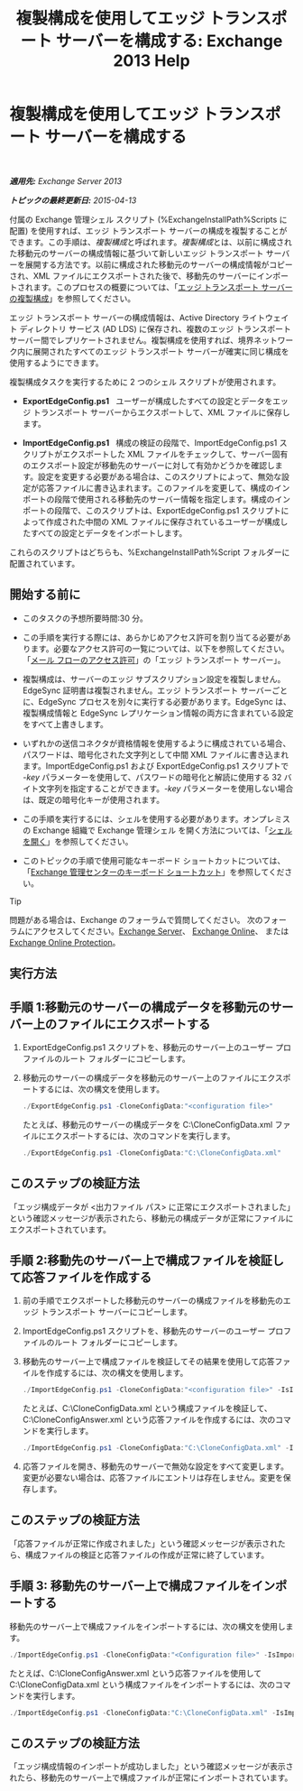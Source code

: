 ﻿---
title: '複製構成を使用してエッジ トランスポート サーバーを構成する: Exchange 2013 Help'
TOCTitle: 複製構成を使用してエッジ トランスポート サーバーを構成する
ms:assetid: 0bbc83e3-e5e8-4480-a8a6-15f035360856
ms:mtpsurl: https://technet.microsoft.com/ja-jp/library/Aa996008(v=EXCHG.150)
ms:contentKeyID: 61180550
ms.date: 04/24/2018
mtps_version: v=EXCHG.150
ms.translationtype: HT
---

# 複製構成を使用してエッジ トランスポート サーバーを構成する

 

_**適用先:** Exchange Server 2013_

_**トピックの最終更新日:** 2015-04-13_

付属の Exchange 管理シェル スクリプト (%ExchangeInstallPath%Scripts に配置) を使用すれば、エッジ トランスポート サーバーの構成を複製することができます。この手順は、*複製構成*と呼ばれます。*複製構成*とは、以前に構成された移動元のサーバーの構成情報に基づいて新しいエッジ トランスポート サーバーを展開する方法です。以前に構成された移動元のサーバーの構成情報がコピーされ、XML ファイルにエクスポートされた後で、移動先のサーバーにインポートされます。このプロセスの概要については、「[エッジ トランスポート サーバーの複製構成](edge-transport-server-cloned-configuration-exchange-2013-help.md)」を参照してください。

エッジ トランスポート サーバーの構成情報は、Active Directory ライトウェイト ディレクトリ サービス (AD LDS) に保存され、複数のエッジ トランスポート サーバー間でレプリケートされません。複製構成を使用すれば、境界ネットワーク内に展開されたすべてのエッジ トランスポート サーバーが確実に同じ構成を使用するようにできます。

複製構成タスクを実行するために 2 つのシェル スクリプトが使用されます。

  - **ExportEdgeConfig.ps1**   ユーザーが構成したすべての設定とデータをエッジ トランスポート サーバーからエクスポートして、XML ファイルに保存します。

  - **ImportEdgeConfig.ps1**   構成の検証の段階で、ImportEdgeConfig.ps1 スクリプトがエクスポートした XML ファイルをチェックして、サーバー固有のエクスポート設定が移動先のサーバーに対して有効かどうかを確認します。設定を変更する必要がある場合は、このスクリプトによって、無効な設定が応答ファイルに書き込まれます。このファイルを変更して、構成のインポートの段階で使用される移動先のサーバー情報を指定します。構成のインポートの段階で、このスクリプトは、ExportEdgeConfig.ps1 スクリプトによって作成された中間の XML ファイルに保存されているユーザーが構成したすべての設定とデータをインポートします。

これらのスクリプトはどちらも、%ExchangeInstallPath%Script フォルダーに配置されています。

## 開始する前に

  - このタスクの予想所要時間:30 分。

  - この手順を実行する際には、あらかじめアクセス許可を割り当てる必要があります。必要なアクセス許可の一覧については、以下を参照してください。「[メール フローのアクセス許可](mail-flow-permissions-exchange-2013-help.md)」の「エッジ トランスポート サーバー」。

  - 複製構成は、サーバーのエッジ サブスクリプション設定を複製しません。EdgeSync 証明書は複製されません。エッジ トランスポート サーバーごとに、EdgeSync プロセスを別々に実行する必要があります。EdgeSync は、複製構成情報と EdgeSync レプリケーション情報の両方に含まれている設定をすべて上書きします。

  - いずれかの送信コネクタが資格情報を使用するように構成されている場合、パスワードは、暗号化された文字列として中間 XML ファイルに書き込まれます。ImportEdgeConfig.ps1 および ExportEdgeConfig.ps1 スクリプトで *-key* パラメーターを使用して、パスワードの暗号化と解読に使用する 32 バイト文字列を指定することができます。*-key* パラメーターを使用しない場合は、既定の暗号化キーが使用されます。

  - この手順を実行するには、シェルを使用する必要があります。オンプレミスの Exchange 組織で Exchange 管理シェル を開く方法については、「[シェルを開く](https://technet.microsoft.com/ja-jp/library/dd638134\(v=exchg.150\))」を参照してください。

  - このトピックの手順で使用可能なキーボード ショートカットについては、「[Exchange 管理センターのキーボード ショートカット](keyboard-shortcuts-in-the-exchange-admin-center-exchange-online-protection-help.md)」を参照してください。


> [!TIP]
> 問題がある場合は、Exchange のフォーラムで質問してください。 次のフォーラムにアクセスしてください。<A href="https://go.microsoft.com/fwlink/p/?linkid=60612">Exchange Server</A>、 <A href="https://go.microsoft.com/fwlink/p/?linkid=267542">Exchange Online</A>、 または <A href="https://go.microsoft.com/fwlink/p/?linkid=285351">Exchange Online Protection</A>。



## 実行方法

## 手順 1:移動元のサーバーの構成データを移動元のサーバー上のファイルにエクスポートする

1.  ExportEdgeConfig.ps1 スクリプトを、移動元のサーバー上のユーザー プロファイルのルート フォルダーにコピーします。

2.  移動元のサーバーの構成データを移動元のサーバー上のファイルにエクスポートするには、次の構文を使用します。
    
    ```powershell
    ./ExportEdgeConfig.ps1 -CloneConfigData:"<configuration file>"
    ```
    
    たとえば、移動元のサーバーの構成データを C:\\CloneConfigData.xml ファイルにエクスポートするには、次のコマンドを実行します。
    
    ```powershell
    ./ExportEdgeConfig.ps1 -CloneConfigData:"C:\CloneConfigData.xml"
    ```

## このステップの検証方法

「エッジ構成データが \<出力ファイル パス\> に正常にエクスポートされました」という確認メッセージが表示されたら、移動元の構成データが正常にファイルにエクスポートされています。

## 手順 2:移動先のサーバー上で構成ファイルを検証して応答ファイルを作成する

1.  前の手順でエクスポートした移動元のサーバーの構成ファイルを移動先のエッジ トランスポート サーバーにコピーします。

2.  ImportEdgeConfig.ps1 スクリプトを、移動先のサーバーのユーザー プロファイルのルート フォルダーにコピーします。

3.  移動先のサーバー上で構成ファイルを検証してその結果を使用して応答ファイルを作成するには、次の構文を使用します。
    
    ```powershell
    ./ImportEdgeConfig.ps1 -CloneConfigData:"<configuration file>" -IsImport $false -CloneConfigAnswer:"<answer file>"
    ```
    
    たとえば、C:\\CloneConfigData.xml という構成ファイルを検証して、C:\\CloneConfigAnswer.xml という応答ファイルを作成するには、次のコマンドを実行します。
    
    ```powershell
    ./ImportEdgeConfig.ps1 -CloneConfigData:"C:\CloneConfigData.xml" -IsImport $false -CloneConfigAnswer:"C:\CloneConfigAnswer.xml"
    ```

4.  応答ファイルを開き、移動先のサーバーで無効な設定をすべて変更します。変更が必要ない場合は、応答ファイルにエントリは存在しません。変更を保存します。

## このステップの検証方法

「応答ファイルが正常に作成されました」という確認メッセージが表示されたら、構成ファイルの検証と応答ファイルの作成が正常に終了しています。

## 手順 3: 移動先のサーバー上で構成ファイルをインポートする

移動先のサーバー上で構成ファイルをインポートするには、次の構文を使用します。

```powershell
./ImportEdgeConfig.ps1 -CloneConfigData:"<Configuration file>" -IsImport $true -CloneConfigAnswer:"<answer file>"
```

たとえば、C:\\CloneConfigAnswer.xml という応答ファイルを使用して C:\\CloneConfigData.xml という構成ファイルをインポートするには、次のコマンドを実行します。

```powershell
./ImportEdgeConfig.ps1 -CloneConfigData:"C:\CloneConfigData.xml" -IsImport $true -CloneConfigAnswer:"C:\CloneConfigAnswer.xml"
```

## このステップの検証方法

「エッジ構成情報のインポートが成功しました」という確認メッセージが表示されたら、移動先のサーバー上で構成ファイルが正常にインポートされています。

